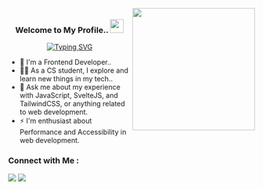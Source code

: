 <img width="250" align="right" src="https://c.tenor.com/_DOBjnGspYAAAAAM/code-coding.gif">

<h3 align="center">
  Welcome to My Profile..
  <img src="https://media.giphy.com/media/hvRJCLFzcasrR4ia7z/giphy.gif" width="28">
</h3>

<!-- Typing SVG by DenverCoder1 - https://github.com/DenverCoder1/readme-typing-svg -->
<p align="center">
  <a href="https://git.io/typing-svg"><img src="https://readme-typing-svg.demolab.com?font=lexia+mono+trial&pause=1000&color=5CF716&width=435&lines=Accessability+and+Performance;is+My+Priority." alt="Typing SVG" /></a>
</p> 

- 🏢 I'm a Frontend Developer..
- 👨‍💻 As a CS student, I explore and learn new things in my tech..
- 💬 Ask me about my experience with JavaScript, SvelteJS, and TailwindCSS, or anything related to web development.
- ⚡ I'm enthusiast about Performance and Accessibility in web development.

### Connect with Me :

<a href="https://www.linkedin.com/in/mostafa-oraby-975339254" target="_blank"><img src="https://img.shields.io/badge/-Mostafa%20Oraby-0077B5?style=for-the-badge&logo=Linkedin&logoColor=white"/></a>
<a href="https://t.me/Mo_Oraby" target="_blank"><img src="https://img.shields.io/badge/-Mostafa%20Oraby-0077B5?style=for-the-badge&logo=Telegram&logoColor=white"/></a>
